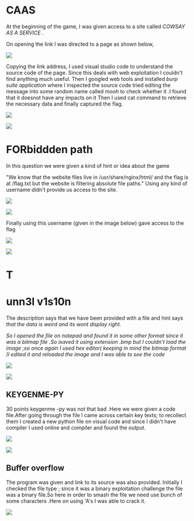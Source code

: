 # CAAS

At the beginning of the game, I was given access to a site called _COWSAY AS_ _A SERVICE_ .

On opening the link I was directed to a page as shown below,

![](RackMultipart20240111-1-uxxy7z_html_cac5eb7c919995df.png)

Copying the link address, I used visual studio code to understand the source code of the page. Since this deals with web exploitation I couldn't find anything much useful. Then I googled web tools and installed _burp suite application_ where I inspected the source code tried editing the message into some random name called _mooh_ to check whether it .I found that it doesnot have any impacts on it Then I used cat command to retrieve the necessary data and finally captured the flag.

![](RackMultipart20240111-1-uxxy7z_html_b0e703ff383c7ceb.png)

![](RackMultipart20240111-1-uxxy7z_html_d11c95cdb129f67a.png)

# FORbiddden path

In this question we were given a kind of hint or idea about the game

"We know that the website files live in /usr/share/nginx/html/ and the flag is at /flag.txt but the website is filtering absolute file paths." Using any kind of username didn't provide us access to the site.

![](RackMultipart20240111-1-uxxy7z_html_1798e6277d150f0b.png)

![](RackMultipart20240111-1-uxxy7z_html_f73a2ec8eb62f7fb.png)

Finally using this username (given in the image below) gave access to the flag

![](RackMultipart20240111-1-uxxy7z_html_9d29e5bb33adfd32.png)

![](RackMultipart20240111-1-uxxy7z_html_54902f2f7ea67e99.png)

####
# T

# unn3l v1s10n

The description says that we have been provided with a file and hint says _that the data is weird and its wont display right._

_So I opened the file on notepad and found it in some other format since it was a bitmap file .So isaved it using extension .bmp but I couldn't load the image ;so once again I used hex editor( keeping in mind the bitmap format )I edited it and reloaded the image and I was able to see the code_

![](RackMultipart20240111-1-uxxy7z_html_ec37a1d97596fecc.png)

![](RackMultipart20240111-1-uxxy7z_html_b7acf6ee87033728.png)

## KEYGENME-PY

30 points keygenme -py was not that bad .Here we were given a code file.After going through the file I came across certain key texts; to recollect them I created a new python file on visual code and since I didn't have compiler I used online and compiler and found the output.

![](RackMultipart20240111-1-uxxy7z_html_148c7b782e27a108.png)

![](RackMultipart20240111-1-uxxy7z_html_20a9354fce9d2c3a.png)

## Buffer overflow

The program was given and link to its source was also provided. Initially I checked the file type ; since it was a binary exploitation challenge the file was a binary file.So here in order to smash the file we need use bunch of some characters .Here on using 'A's I was able to crack it.

![](RackMultipart20240111-1-uxxy7z_html_e0e4a6c6c6fceb44.png)
